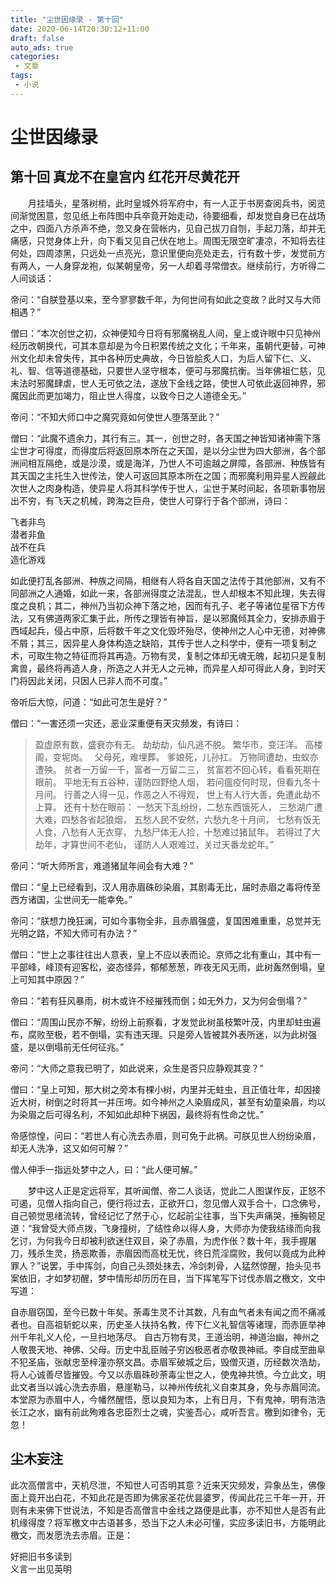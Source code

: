```yaml
---
title: "尘世因缘录 - 第十回"
date: 2020-06-14T20:30:12+11:00
draft: false
auto_ads: true
categories:
 - 文章
tags:
 - 小说
---
```

# 尘世因缘录

## 第十回 真龙不在皇宫内 红花开尽黄花开

　　月挂墙头，星落树梢，此时皇城外将军府中，有一人正于书房查阅兵书，阅览间渐觉困意，忽见纸上布阵图中兵卒竟开始走动，待要细看，却发觉自身已在战场之中，四面八方杀声不绝，忽又身在营帐内，见自己拔刀自刎，手起刀落，却并无痛感，只觉身体上升，向下看又见自己伏在地上。周围无限空旷凄凉，不知将去往何处，四周漆黑，只远处一点亮光，意识里便向亮处走去，行有数十步，发觉前方有两人，一人身穿龙袍，似某朝皇帝，另一人却着寻常僧衣。继续前行，方听得二人间谈话：

帝问：“自朕登基以来，至今寥寥数千年，为何世间有如此之变故？此时又与大师相遇？”

僧曰：“本次创世之初，众神便知今日将有邪魔祸乱人间，皇上或许眼中只见神州经历改朝换代，可其本意却是为今日积累传统之文化；千年来，虽朝代更替，可神州文化却未曾失传，其中各种历史典故，今日皆脍炙人口，为后人留下仁、义、礼、智、信等道德基础，只要世人坚守根本，便可与邪魔抗衡。当年佛祖仁慈，见末法时邪魔肆虐，世人无可依之法，遂放下金线之路，使世人可依此返回神界，邪魔因此而更加竭力，阻止世人得度，以致今日之人道德全无。”

帝问：“不知大师口中之魔究竟如何使世人堕落至此？”

僧曰：“此魔不遗余力，其行有三。其一，创世之时，各天国之神皆知诸神需下落尘世才可得度，而得度后将返回原本所在之天国，是以分尘世为四大部洲，各个部洲间相互隔绝，或是沙漠，或是海洋，乃世人不可逾越之屏障，各部洲、种族皆有其天国之主托生入世传法，使人可返回其原本所在之国；而邪魔利用异星人觊觎此次世人之肉身构造，使异星人将其科学传于世人，尘世于某时间起，各项新事物层出不穷，有飞天之机械，跨海之巨舟，使世人可穿行于各个部洲，诗曰：

飞者非鸟  
潜者非鱼  
战不在兵  
造化游戏  

如此便打乱各部洲、种族之间隔，相继有人将各自天国之法传于其他部洲，又有不同部洲之人通婚，如此一来，各部洲得度之法混乱，世人却根本不知此理，失去得度之良机；其二，神州乃当初众神下落之地，因而有孔子、老子等诸位星宿下方传法，又有佛道两家汇集于此，所传之理皆有神旨，是以邪魔倾其全力，安排赤眉于西域起兵，侵占中原，后将数千年之文化毁坏殆尽，使神州之人心中无德，对神佛不屑；其三，因异星人身体构造之缺陷，其传于世人之科学中，便有一项复制之术，可取生物之特征而将其再造。万物有灵，复制之体却无魂无魄，起初只是复制禽兽，最终将再造人身，所造之人并无人之元神，而异星人却可得此人身，到时天门将因此关闭，只因人已非人而不可度。”

帝听后大惊，问道：“如此可怎生是好？”

僧曰：“一害还须一灾还，恶业深重便有天灾频发，有诗曰：

> 盈虚原有数，盛衰亦有无。
> 劫劫劫，仙凡逃不脱。
> 繁华市，变汪洋。
> 高楼阁，变坭岗。　
> 父母死，难埋葬。
> 爹娘死，儿孙扛。
> 万物同遭劫，虫蚁亦遭殃。
> 贫者一万留一千，富者一万留二三，
> 贫富若不回心转，看看死期在眼前。
> 平地无有五谷种，谨防四野绝人烟，
> 若问瘟疫何时现，但看九冬十月间。
> 行善之人得一见，作恶之人不得观，
> 世上有人行大善，免遭此劫不上算。
> 还有十愁在眼前：
> 一愁天下乱纷纷，二愁东西饿死人，
> 三愁湖广遭大难，四愁各省起狼烟，
> 五愁人民不安然，六愁九冬十月间，
> 七愁有饭无人食，八愁有人无衣穿，
> 九愁尸体无人捡，十愁难过猪鼠年。
> 若得过了大劫年，才算世间不老仙，
> 谨防人人艰难过，关过天番龙蛇年。”

帝问：“听大师所言，难道猪鼠年间会有大难？”

僧曰：“皇上已经看到，汉人用赤眉硃砂染眉，其剧毒无比，届时赤眉之毒将传至西方诸国，尘世间无一能幸免。”

帝问：“朕想力挽狂澜，可如今事物全非，且赤眉强盛，复国困难重重，总觉并无光明之路，不知大师可有办法？”

僧曰：“世上之事往往出人意表，皇上不应以表而论。京师之北有重山，其中有一平部峰，峰顶有迎客松，姿态怪异，郁郁葱葱，昨夜无风无雨，此树轰然倒塌，皇上可知其中原因？”

帝曰：“若有狂风暴雨，树木或许不经摧残而倒；如无外力，又为何会倒塌？”

僧曰：“周围山民亦不解，纷纷上前察看，才发觉此树虽枝繁叶茂，内里却蛀虫遍布，腐败至极，若不倒塌，实有违天理。只是旁人皆被其外表所迷，以为此树强盛，是以倒塌前无任何征兆。”

帝问：“大师之意我已明了，如此说来，众生是否只应静观其变？”

僧曰：“皇上可知，那大树之旁本有棵小树，内里并无蛀虫，且正值壮年，却因接近大树，树倒之时将其一并压垮。如今神州之人染眉成风，甚至有幼童染眉，均以为染眉之后可得名利，不知如此却种下祸因，最终将有性命之忧。”

帝感惊惶，问曰：“若世人有心洗去赤眉，则可免于此祸。可朕见世人纷纷染眉，却无人洗净，这又如何可解？”

僧人伸手一指远处梦中之人，曰：“此人便可解。”

　　梦中这人正是定远将军，其听闻僧、帝二人谈话，觉此二人图谋作反，正怒不可遏，见僧人指向自己，便行将过去，正欲开口，忽见僧人双手合十，口念佛号，自己顿觉思绪流转，曾经记忆了然于心，忆起前尘往事，当下失声痛哭，捶胸顿足道：“我曾受大师点拨，飞身撞树，了结性命以得人身，大师亦为使我结缘而向我乞讨，为何我今日却被利欲迷住双目，染了赤眉，为虎作伥？数十年，我手握屠刀，残杀生灵，扬恶欺善，赤眉因而高枕无忧，终日荒淫腐败，我何以竟成为此种罪人？”说罢，手中挥剑，向自己头颈处抹去，冷剑刺骨，人猛然惊醒，抬头见书案依旧，才如梦初醒，梦中情形却历历在目，当下挥笔写下讨伐赤眉之檄文，文中写道：

自赤眉窃国，至今已数十年矣。荼毒生灵不计其数，凡有血气者未有闻之而不痛减者也。自高祖斩蛇以来，历史圣人扶持名教，传下仁义礼智信等诸理，而赤匪举神州千年礼义人伦，一旦扫地荡尽。 自古万物有灵，王道治明，神道治幽，神州之人敬畏天地、神佛、父母。历史中乱臣贼子穷凶极恶者亦敬畏神祗。李自成至曲阜不犯圣庙，张献忠至梓潼亦祭文昌。赤眉军破城之后，毁僧灭道，历经数次浩劫，将人心诚善尽皆摧毁。今又以赤眉硃砂荼毒尘世之人，使鬼神共愤。今立此文，明此文者当以诚心洗去赤眉，悬崖勒马，以神州传统礼义自束其身，免与赤眉同流。本堂原为赤眉中人，今幡然醒悟，愿以良知为本，上有日月，下有鬼神，明有浩浩长江之水，幽有前此殉难各忠臣烈士之魂，实鉴吾心，咸听吾言。檄到如律令，无忽！ 

## 尘木妄注

此次高僧言中，天机尽泄，不知世人可否明其意？近来天灾频发，异象丛生，佛像面上竟开出白花，不知此花是否即为佛家圣花优昙婆罗，传闻此花三千年一开，开则有未来佛下世说法，不知是否高僧言中金线之路便是此事，亦不知世人是否有此机缘得度？将军檄文中古语甚多，恐当下之人未必可懂，实应多读旧书，方能明此檄文，而发愿洗去赤眉。正是：

好把旧书多读到  
义言一出见英明  
